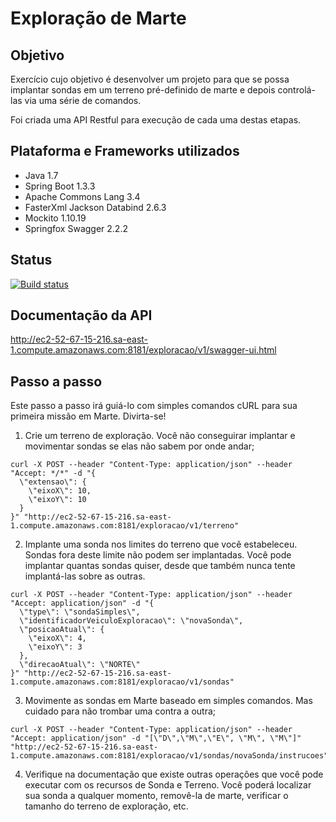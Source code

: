 # Exploração de Marte

## Objetivo
Exercício cujo objetivo é desenvolver um projeto para que se possa implantar sondas em um terreno pré-definido de marte e depois
controlá-las via uma série de comandos.

Foi criada uma API Restful para execução de cada uma destas etapas. 

## Plataforma e Frameworks utilizados
+ Java 1.7
+ Spring Boot 1.3.3
+ Apache Commons Lang 3.4
+ FasterXml Jackson Databind 2.6.3
+ Mockito 1.10.19
+ Springfox Swagger 2.2.2

## Status
[![Build status](http://ec2-52-67-15-216.sa-east-1.compute.amazonaws.com:8050/job/marte-ataca-master/badge/icon)](http://ec2-52-67-15-216.sa-east-1.compute.amazonaws.com:8050/job/marte-ataca-master/badge/icon)

## Documentação da API
http://ec2-52-67-15-216.sa-east-1.compute.amazonaws.com:8181/exploracao/v1/swagger-ui.html

## Passo a passo
Este passo a passo irá guiá-lo com simples comandos cURL para sua primeira missão em Marte. Divirta-se! 

1. Crie um terreno de exploração. Você não conseguirar implantar e movimentar sondas se elas não
sabem por onde andar;

```
curl -X POST --header "Content-Type: application/json" --header "Accept: */*" -d "{
  \"extensao\": {
    \"eixoX\": 10,
    \"eixoY\": 10
  }
}" "http://ec2-52-67-15-216.sa-east-1.compute.amazonaws.com:8181/exploracao/v1/terreno"
```

2. Implante uma sonda nos limites do terreno que você estabeleceu. Sondas fora deste limite não
podem ser implantadas. Você pode implantar quantas sondas quiser, desde que também nunca tente
implantá-las sobre as outras.

```
curl -X POST --header "Content-Type: application/json" --header "Accept: application/json" -d "{
  \"type\": \"sondaSimples\",
  \"identificadorVeiculoExploracao\": \"novaSonda\",
  \"posicaoAtual\": {
    \"eixoX\": 4,
    \"eixoY\": 3
  },
  \"direcaoAtual\": \"NORTE\"
}" "http://ec2-52-67-15-216.sa-east-1.compute.amazonaws.com:8181/exploracao/v1/sondas"
```

3. Movimente as sondas em Marte baseado em simples comandos. Mas cuidado para não trombar uma
contra a outra;

```
curl -X POST --header "Content-Type: application/json" --header "Accept: application/json" -d "[\"D\",\"M\",\"E\", \"M\", \"M\"]" "http://ec2-52-67-15-216.sa-east-1.compute.amazonaws.com:8181/exploracao/v1/sondas/novaSonda/instrucoes"
```

4. Verifique na documentação que existe outras operações que você pode executar com os recursos de Sonda e Terreno. Você poderá localizar
sua sonda a qualquer momento, removê-la de marte, verificar o tamanho do terreno de exploração, etc.

